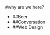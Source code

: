 <!-- .slide: data-background="content/whyarewehere.jpg" data-background-color="#ff0000" -->

#why are we here?
- ##Beer
- ##Conversation
- ##Web Design
